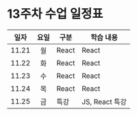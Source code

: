 #  13주차 수업 일정표 

|일자|요일|구분|학습 내용
|---|:--:|----|-----|
|11.21|월|React|React 
|11.22|화|React|React 
|11.23|수|React|React 
|11.24|목|React|React 
|11.25|금|특강|JS, React 특강 
